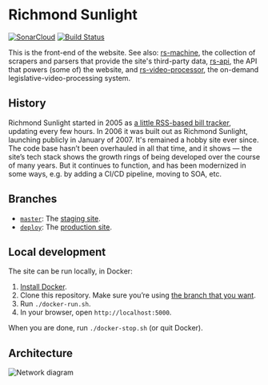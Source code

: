 # Richmond Sunlight

[![SonarCloud](https://sonarcloud.io/api/project_badges/measure?project=openva_richmondsunlight.com&metric=sqale_rating)](https://sonarcloud.io/dashboard?id=openva_richmondsunlight.com) [![Build Status](https://travis-ci.org/openva/richmondsunlight.com.svg?branch=deploy)](https://travis-ci.org/openva/richmondsunlight.com)

This is the front-end of the website.  See also: [rs-machine](https://github.com/openva/rs-machine), the collection of scrapers and parsers that provide the site's third-party data, [rs-api](https://github.com/openva/rs-api), the API that powers (some of) the website, and [rs-video-processor](https://github.com/openva/rs-video-processor), the on-demand legislative-video-processing system.

## History

Richmond Sunlight started in 2005 as [a little RSS-based bill tracker](http://waldo.jaquith.org/bills/), updating every few hours. In 2006 it was built out as Richmond Sunlight, launching publicly in January of 2007. It's remained a hobby site ever since. The code base hasn’t been overhauled in all that time, and it shows — the site’s tech stack shows the growth rings of being developed over the course of many years. But it continues to function, and has been modernized in some ways, e.g. by adding a CI/CD pipeline, moving to SOA, etc.

## Branches

* [`master`](https://github.com/openva/richmondsunlight.com/tree/master): The [staging site](https://staging.richmondsunlight.com/).
* [`deploy`](https://github.com/openva/richmondsunlight.com/tree/deploy): The [production site](https://www.richmondsunlight.com/).

## Local development

The site can be run locally, in Docker:

1. [Install Docker](https://www.docker.com/products/docker-desktop).
1. Clone this repository. Make sure you’re using [the branch that you want](#branches).
1. Run `./docker-run.sh`.
1. In your browser, open `http://localhost:5000`.

When you are done, run `./docker-stop.sh` (or quit Docker).

## Architecture
![Network diagram](https://gist.githubusercontent.com/waldoj/b86e65bd8a14609849badefb85984ebf/raw/58012252ed5564fe6cf4b479df3fe8e2599786b9/rs_architecture.svg?sanitize=true)
